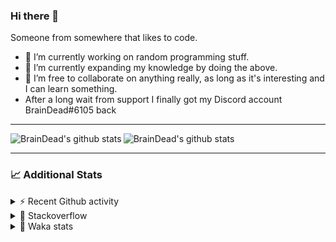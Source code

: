 ### Hi there 👋

Someone from somewhere that likes to code.

- 🔭 I’m currently working on random programming stuff.
- 🌱 I’m currently expanding my knowledge by doing the above.
- 👯 I’m free to collaborate on anything really, as long as it's interesting and I can learn something.
- After a long wait from support I finally got my Discord account BrainDead#6105 back
<hr>


<img alt="BrainDead's github stats" align="left" src="https://github-readme-stats.vercel.app/api?username=albertopoljak&count_private=true&show_icons=true&theme=radical&hide_border=true"/>
<img alt="BrainDead's github stats" align="left" src="https://github-readme-stats.vercel.app/api/top-langs/?username=albertopoljak&layout=compact&theme=radical&hide_border=true&card_width=250"/>
<br clear="left"/>

<hr>

### 📈 Additional Stats

<details>
  <summary>⚡ Recent Github activity</summary>
  <br/>

  <!--START_SECTION:activity-->
1. 🗣 Commented on [#2135](https://github.com/OCA/web/issues/2135) in [OCA/web](https://github.com/OCA/web)
2. 🗣 Commented on [#10](https://github.com/albertopoljak/orindance.party/issues/10) in [albertopoljak/orindance.party](https://github.com/albertopoljak/orindance.party)
3. ❗️ Opened issue [#81889](https://github.com/odoo/odoo/issues/81889) in [odoo/odoo](https://github.com/odoo/odoo)
4. 🗣 Commented on [#64](https://github.com/HuyaneMatsu/hata/issues/64) in [HuyaneMatsu/hata](https://github.com/HuyaneMatsu/hata)
5. 💪 Opened PR [#64](https://github.com/HuyaneMatsu/hata/pull/64) in [HuyaneMatsu/hata](https://github.com/HuyaneMatsu/hata)
  <!--END_SECTION:activity-->
</details>

<details>
  <summary>👀 Stackoverflow</summary>

  [![Omid Nikrah StackOverflow](https://github-readme-stackoverflow.vercel.app/?userID=11311072&theme=dark)](https://stackoverflow.com/users/11311072/braindead)

</details>

<details>
  <summary>🤖 Waka stats</summary>
  <br/>

  <!--START_SECTION:waka-->
![Profile Views](http://img.shields.io/badge/Profile%20Views-14-blue)

![Lines of code](https://img.shields.io/badge/From%20Hello%20World%20I%27ve%20Written-279638%20lines%20of%20code-blue)

**🐱 My Github Data** 

> 🏆 183 Contributions in the Year 2022
 > 
> 📦 149.0 kB Used in Github's Storage 
 > 
> 💼 Opted to Hire
 > 
> 📜 33 Public Repositories 
 > 
> 🔑 10 Private Repositories  
 > 
**I'm an Early 🐤** 

```text
🌞 Morning    222 commits    ██████░░░░░░░░░░░░░░░░░░░   26.37% 
🌆 Daytime    337 commits    ██████████░░░░░░░░░░░░░░░   40.02% 
🌃 Evening    196 commits    █████░░░░░░░░░░░░░░░░░░░░   23.28% 
🌙 Night      87 commits     ██░░░░░░░░░░░░░░░░░░░░░░░   10.33%

```
📅 **I'm Most Productive on Wednesday** 

```text
Monday       134 commits    ████░░░░░░░░░░░░░░░░░░░░░   15.91% 
Tuesday      156 commits    ████░░░░░░░░░░░░░░░░░░░░░   18.53% 
Wednesday    170 commits    █████░░░░░░░░░░░░░░░░░░░░   20.19% 
Thursday     133 commits    ████░░░░░░░░░░░░░░░░░░░░░   15.8% 
Friday       104 commits    ███░░░░░░░░░░░░░░░░░░░░░░   12.35% 
Saturday     66 commits     ██░░░░░░░░░░░░░░░░░░░░░░░   7.84% 
Sunday       79 commits     ██░░░░░░░░░░░░░░░░░░░░░░░   9.38%

```


📊 **This Week I Spent My Time On** 

```text
💬 Programming Languages: 
Python                   21 hrs 34 mins      ████████████████░░░░░░░░░   65.23% 
XML                      8 hrs 30 mins       ██████░░░░░░░░░░░░░░░░░░░   25.71% 
textmate                 1 hr 23 mins        █░░░░░░░░░░░░░░░░░░░░░░░░   4.18% 
JavaScript               1 hr 15 mins        █░░░░░░░░░░░░░░░░░░░░░░░░   3.81% 
CSV file                 13 mins             ░░░░░░░░░░░░░░░░░░░░░░░░░   0.67%

🐱‍💻 Projects: 
odoo_15                  28 hrs 41 mins      █████████████████████░░░░   86.69% 
odoo_14                  3 hrs 35 mins       ██░░░░░░░░░░░░░░░░░░░░░░░   10.85% 
odoo12                   33 mins             ░░░░░░░░░░░░░░░░░░░░░░░░░   1.67% 
varteks15                12 mins             ░░░░░░░░░░░░░░░░░░░░░░░░░   0.62% 
Unknown Project          3 mins              ░░░░░░░░░░░░░░░░░░░░░░░░░   0.17%

💻 Operating System: 
Linux                    33 hrs 5 mins       █████████████████████████   100.0%

```

**I Mostly Code in Python** 

```text
Python                   34 repos            ████████████████████░░░░░   80.95% 
Java                     4 repos             ██░░░░░░░░░░░░░░░░░░░░░░░   9.52% 
TypeScript               1 repo              ░░░░░░░░░░░░░░░░░░░░░░░░░   2.38% 
JavaScript               1 repo              ░░░░░░░░░░░░░░░░░░░░░░░░░   2.38% 
HTML                     1 repo              ░░░░░░░░░░░░░░░░░░░░░░░░░   2.38%

```



 Last Updated on 15/03/2022
<!--END_SECTION:waka-->
</details>
